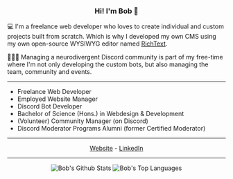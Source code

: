 <h3 align="center">Hi! I'm Bob 👋</h3>

💻 I'm a freelance web developer who loves to create individual and custom projects built from scratch. Which is why I developed my own CMS using my own open-source WYSIWYG editor named <a href="https://github.com/webfashionist/RichText" target="_blank">RichText</a>.

🧑‍🤝‍🧑 Managing a neurodivergent Discord community is part of my free-time where I'm not only developing the custom bots, but also managing the team, community and events.

<hr>

- Freelance Web Developer
- Employed Website Manager
- Discord Bot Developer
- Bachelor of Science (Hons.) in Webdesign & Development
- (Volunteer) Community Manager (on Discord)
- Discord Moderator Programs Alumni (former Certified Moderator)

<hr>

<p align="center">
    <a href="https://webfashion.eu" target="_blank">Website</a> - <a href="https://www.linkedin.com/in/schockweiler/" target="_blank">LinkedIn</a>
</p>

<hr>

<p align="center">
    <img alt="Bob's Github Stats" src="https://github-readme-stats.vercel.app/api?username=webfashionist&count_private=true&&show_icons=true&theme=dracula&hide_border=true" />
    <img alt="Bob's Top Languages" src="https://github-readme-stats.vercel.app/api/top-langs/?username=webfashionist&layout=compact&theme=dracula&count_private=true&hide_border=true" />
</p>
